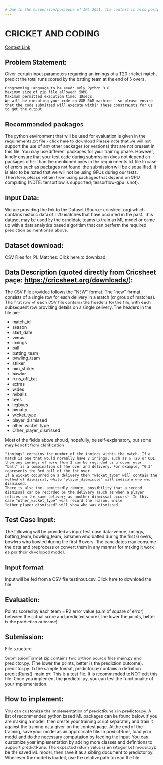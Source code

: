 ```yaml
---
# Due to the suspension/postpone of IPL 2021, the contest is also postponed
---
```


# CRICKET AND CODING

[Contest Link](https://onlinedegree.iitm.ac.in/contest/index.html)

## Problem Statement:

Given certain input parameters regarding an innings of a T20 cricket match, predict the total runs scored by the batting team at the end of 6 overs.

    Programming Language to be used: only Python 3.8
    Maximum size of zip file allowed: 50MB
    Maximum permitted execution time: 10secs.
    We will be executing your code on 8GB RAM machine - so please ensure that the code submitted will execute within these constraints for us to get the output.

## Recommended packages

The python environment that will be used for evaluation is given in the requirements.txt file - click here to download
Please note that we will not support the use of any other packages (or versions) that are not present in this file. You may use different packages for your training phase. However, kindly ensure that your test code during submission does not depend on packages other than the mentioned ones in the requirements.txt file
In case of errors such as packages not found, the submission will be disqualified.
It is also to be noted that we will not be using GPUs during our tests. Therefore, please refrain from using packages that depend on GPU computing (NOTE: tensorflow is supported; tensorflow-gpu is not).

## Input Data:

We are providing the link to the Dataset (Source: cricsheet.org) which contains historic data of T20 matches that have occurred in the past. This dataset may be used by the candidate teams to train an ML model or come up with a data analytics based algorithm that can perform the required prediction as mentioned above.

## Dataset download:

CSV Files for IPL Matches: Click here to download

## Data Description **(quoted directly from Cricsheet page: https://cricsheet.org/downloads/)**:

The CSV File provided follows the "NEW" format.
The "new" format consists of a single row for each delivery in a match (or group of matches).
The first row of each CSV file contains the headers for the file, with each subsequent row providing details on a single delivery. The headers in the file are:

* match_id
* season
* start_date
* venue
* innings
* ball
* batting_team
* bowling_team
* striker
* non_striker
* bowler
* runs_off_bat
* extras
* wides
* noballs
* byes
* legbyes
* penalty
* wicket_type
* player_dismissed
* other_wicket_type
* Other_player_dismissed

Most of the fields above should, hopefully, be self-explanatory, but some may benefit from clarification

    "innings" contains the number of the innings within the match. If a match is one that would normally have 2 innings, such as a T20 or ODI, then any innings of more than 2 can be regarded as a super over.
    "ball" is a combination of the over and delivery. For example, "0.3" represents the 3rd ball of the 1st over.
    If a wicket occurred on a delivery then "wicket_type" will contain the method of dismissal, while "player_dismissed" will indicate who was dismissed.
    There is also the, admittedly remote, possibility that a second dismissal can be recorded on the delivery (such as when a player retires on the same delivery as another dismissal occurs). In this case "other_wicket_type" will record the reason, while "other_player_dismissed" will show who was dismissed.

## Test Case Input:

The following will be provided as input test case data:
venue, innings, batting_team, bowling_team, batsmen who batted during the first 6 overs, bowlers who bowled during the first 6 overs.
The candidates may consume the data and preprocess or convert them in any manner for making it work as per their developed model.

## Input format

Input will be fed from a CSV file testInput.csv. Click here to download the file.

## Evaluation:

Points scored by each team = R2 error value (sum of square of error) between the actual score and predicted score
(The lower the points, better is the prediction outcome).

## Submission:
File structure

SubmissionFormat.zip contains two python source files main.py and predictor.py.
(The lower the points, better is the prediction outcome).
predictor.py: In the sample format, predictor.py contains a definition predictRuns().
main.py: This is a test file. It is recommended to NOT edit this file. Once you implement the predictor.py, you can test the functionality of your implementation.

## How to implement:

You can customize the implementation of predictRuns() in predictor.py. A list of recommended python based ML packages can be found below. If you are making a model, then create your training script separately and train it against the training data given on the contest page. At the end of the training, save your model as an appropriate file. In predictRuns, load your model and do the necessary computation by feeding the input. You can customize your implementation by adding more classes and definitions to support predictRuns. The expected return value is an integer
Let model.xyz be the saved ML model, then save it as a sibling document to predictor.py. Whenever the model is loaded, use the relative path to read the file. 
